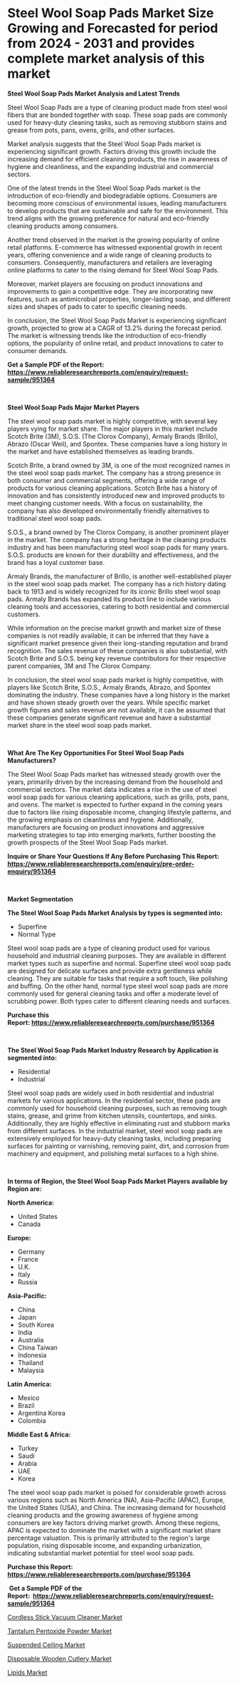 <p><h1>Steel Wool Soap Pads Market Size Growing and Forecasted for period from 2024 - 2031 and provides complete market analysis of this market</h1></p><p><strong>Steel Wool Soap Pads Market Analysis and Latest Trends</strong></p>
<p><p>Steel Wool Soap Pads are a type of cleaning product made from steel wool fibers that are bonded together with soap. These soap pads are commonly used for heavy-duty cleaning tasks, such as removing stubborn stains and grease from pots, pans, ovens, grills, and other surfaces.</p><p>Market analysis suggests that the Steel Wool Soap Pads market is experiencing significant growth. Factors driving this growth include the increasing demand for efficient cleaning products, the rise in awareness of hygiene and cleanliness, and the expanding industrial and commercial sectors.</p><p>One of the latest trends in the Steel Wool Soap Pads market is the introduction of eco-friendly and biodegradable options. Consumers are becoming more conscious of environmental issues, leading manufacturers to develop products that are sustainable and safe for the environment. This trend aligns with the growing preference for natural and eco-friendly cleaning products among consumers.</p><p>Another trend observed in the market is the growing popularity of online retail platforms. E-commerce has witnessed exponential growth in recent years, offering convenience and a wide range of cleaning products to consumers. Consequently, manufacturers and retailers are leveraging online platforms to cater to the rising demand for Steel Wool Soap Pads.</p><p>Moreover, market players are focusing on product innovations and improvements to gain a competitive edge. They are incorporating new features, such as antimicrobial properties, longer-lasting soap, and different sizes and shapes of pads to cater to specific cleaning needs.</p><p>In conclusion, the Steel Wool Soap Pads Market is experiencing significant growth, projected to grow at a CAGR of 13.2% during the forecast period. The market is witnessing trends like the introduction of eco-friendly options, the popularity of online retail, and product innovations to cater to consumer demands.</p></p>
<p><strong>Get a Sample PDF of the Report:&nbsp; <a href="https://www.reliableresearchreports.com/enquiry/request-sample/951364">https://www.reliableresearchreports.com/enquiry/request-sample/951364</a></strong></p>
<p>&nbsp;</p>
<p><strong>Steel Wool Soap Pads Major Market Players</strong></p>
<p><p>The steel wool soap pads market is highly competitive, with several key players vying for market share. The major players in this market include Scotch Brite (3M), S.O.S. (The Clorox Company), Armaly Brands (Brillo), Abrazo (Oscar Weil), and Spontex. These companies have a long history in the market and have established themselves as leading brands.</p><p>Scotch Brite, a brand owned by 3M, is one of the most recognized names in the steel wool soap pads market. The company has a strong presence in both consumer and commercial segments, offering a wide range of products for various cleaning applications. Scotch Brite has a history of innovation and has consistently introduced new and improved products to meet changing customer needs. With a focus on sustainability, the company has also developed environmentally friendly alternatives to traditional steel wool soap pads.</p><p>S.O.S., a brand owned by The Clorox Company, is another prominent player in the market. The company has a strong heritage in the cleaning products industry and has been manufacturing steel wool soap pads for many years. S.O.S. products are known for their durability and effectiveness, and the brand has a loyal customer base.</p><p>Armaly Brands, the manufacturer of Brillo, is another well-established player in the steel wool soap pads market. The company has a rich history dating back to 1913 and is widely recognized for its iconic Brillo steel wool soap pads. Armaly Brands has expanded its product line to include various cleaning tools and accessories, catering to both residential and commercial customers.</p><p>While information on the precise market growth and market size of these companies is not readily available, it can be inferred that they have a significant market presence given their long-standing reputation and brand recognition. The sales revenue of these companies is also substantial, with Scotch Brite and S.O.S. being key revenue contributors for their respective parent companies, 3M and The Clorox Company.</p><p>In conclusion, the steel wool soap pads market is highly competitive, with players like Scotch Brite, S.O.S., Armaly Brands, Abrazo, and Spontex dominating the industry. These companies have a long history in the market and have shown steady growth over the years. While specific market growth figures and sales revenue are not available, it can be assumed that these companies generate significant revenue and have a substantial market share in the steel wool soap pads market.</p></p>
<p>&nbsp;</p>
<p><strong>What Are The Key Opportunities For Steel Wool Soap Pads Manufacturers?</strong></p>
<p><p>The Steel Wool Soap Pads market has witnessed steady growth over the years, primarily driven by the increasing demand from the household and commercial sectors. The market data indicates a rise in the use of steel wool soap pads for various cleaning applications, such as grills, pots, pans, and ovens. The market is expected to further expand in the coming years due to factors like rising disposable income, changing lifestyle patterns, and the growing emphasis on cleanliness and hygiene. Additionally, manufacturers are focusing on product innovations and aggressive marketing strategies to tap into emerging markets, further boosting the growth prospects of the Steel Wool Soap Pads market.</p></p>
<p><strong>Inquire or Share Your Questions If Any Before Purchasing This Report: <a href="https://www.reliableresearchreports.com/enquiry/pre-order-enquiry/951364">https://www.reliableresearchreports.com/enquiry/pre-order-enquiry/951364</a></strong></p>
<p>&nbsp;</p>
<p><strong>Market Segmentation</strong></p>
<p><strong>The Steel Wool Soap Pads Market Analysis by types is segmented into:</strong></p>
<p><ul><li>Superfine</li><li>Normal Type</li></ul></p>
<p><p>Steel wool soap pads are a type of cleaning product used for various household and industrial cleaning purposes. They are available in different market types such as superfine and normal. Superfine steel wool soap pads are designed for delicate surfaces and provide extra gentleness while cleaning. They are suitable for tasks that require a soft touch, like polishing and buffing. On the other hand, normal type steel wool soap pads are more commonly used for general cleaning tasks and offer a moderate level of scrubbing power. Both types cater to different cleaning needs and surfaces.</p></p>
<p><strong>Purchase this Report:&nbsp;<a href="https://www.reliableresearchreports.com/purchase/951364">https://www.reliableresearchreports.com/purchase/951364</a></strong></p>
<p>&nbsp;</p>
<p><strong>The Steel Wool Soap Pads Market Industry Research by Application is segmented into:</strong></p>
<p><ul><li>Residential</li><li>Industrial</li></ul></p>
<p><p>Steel wool soap pads are widely used in both residential and industrial markets for various applications. In the residential sector, these pads are commonly used for household cleaning purposes, such as removing tough stains, grease, and grime from kitchen utensils, countertops, and sinks. Additionally, they are highly effective in eliminating rust and stubborn marks from different surfaces. In the industrial market, steel wool soap pads are extensively employed for heavy-duty cleaning tasks, including preparing surfaces for painting or varnishing, removing paint, dirt, and corrosion from machinery and equipment, and polishing metal surfaces to a high shine.</p></p>
<p>&nbsp;</p>
<p><strong>In terms of Region, the Steel Wool Soap Pads Market Players available by Region are:</strong></p>
<p>
    <p> <strong> North America: </strong>
        <ul>
            <li>United States</li>
            <li>Canada</li>
        </ul>
        </p> 
    <p> <strong> Europe: </strong>
        <ul>
            <li>Germany</li>
            <li>France</li>
            <li>U.K.</li>
            <li>Italy</li>
            <li>Russia</li>
        </ul>
        </p> 
    <p> <strong> Asia-Pacific: </strong>
        <ul>
            <li>China</li>
            <li>Japan</li>
            <li>South Korea</li>
            <li>India</li>
            <li>Australia</li>
            <li>China Taiwan</li>
            <li>Indonesia</li>
            <li>Thailand</li>
            <li>Malaysia</li>
        </ul>
        </p> 
    <p> <strong> Latin America: </strong>
        <ul>
            <li>Mexico</li>
            <li>Brazil</li>
            <li>Argentina Korea</li>
            <li>Colombia</li>
        </ul>
        </p> 
    <p> <strong> Middle East & Africa: </strong>
        <ul>
            <li>Turkey</li>
            <li>Saudi</li>
            <li>Arabia</li>
            <li>UAE</li>
            <li>Korea</li>
        </ul>
    </p>
    </p>
<p><p>The steel wool soap pads market is poised for considerable growth across various regions such as North America (NA), Asia-Pacific (APAC), Europe, the United States (USA), and China. The increasing demand for household cleaning products and the growing awareness of hygiene among consumers are key factors driving market growth. Among these regions, APAC is expected to dominate the market with a significant market share percentage valuation. This is primarily attributed to the region's large population, rising disposable income, and expanding urbanization, indicating substantial market potential for steel wool soap pads.</p></p>
<p><strong>Purchase this Report: <a href="https://www.reliableresearchreports.com/purchase/951364">https://www.reliableresearchreports.com/purchase/951364</a></strong></p>
<p>&nbsp;<strong>Get a Sample PDF of the Report:&nbsp;&nbsp;<a href="https://www.reliableresearchreports.com/enquiry/request-sample/951364">https://www.reliableresearchreports.com/enquiry/request-sample/951364</a></strong></p>
<p><strong></strong></p>
<p><p><a href="https://github.com/pizolina/Market-Research-Report-List-2/blob/main/cordless-stick-vacuum-cleaner-market.md">Cordless Stick Vacuum Cleaner Market</a></p><p><a href="https://www.linkedin.com/pulse/tantalum-pentoxide-powder-market-research-report-unlocks-fetie/">Tantalum Pentoxide Powder Market</a></p><p><a href="https://www.linkedin.com/pulse/suspended-ceiling-market-research-report-unlocks-analysis-tms7e/">Suspended Ceiling Market</a></p><p><a href="https://github.com/lbird53714/Market-Research-Report-List-2/blob/main/disposable-wooden-cutlery-market.md">Disposable Wooden Cutlery Market</a></p><p><a href="https://www.linkedin.com/pulse/lipids-market-size-growth-forecast-from-2023-2030-dejbf/">Lipids Market</a></p></p>